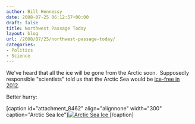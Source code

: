```yaml
---
author: Bill Hennessy
date: 2008-07-25 06:12:57+00:00
draft: false
title: Northwest Passage Today
layout: blog
url: /2008/07/25/northwest-passage-today/
categories:
- Politics
- Science
---
```


We've heard that all the ice will be gone from the Arctic soon.  Supposedly responsible "scientists" told us that the Arctic Sea would be [ice-free in 2012](https://www.telegraph.co.uk/earth/main.jhtml?xml=/earth/2007/12/12/eaice112.xml). 

Better hurry:

[caption id="attachment_8462" align="alignnone" width="300" caption="Arctic Sea Ice"][![Arctic Sea Ice](https://hennessysview.com/wp-content/uploads/2008/07/deetmp_9097-300x150.png)
](https://hennessysview.com/wp-content/uploads/2008/07/deetmp_9097.png)[/caption] 
